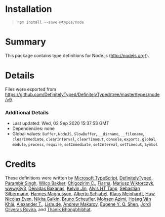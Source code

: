 # Installation
> `npm install --save @types/node`

# Summary
This package contains type definitions for Node.js (http://nodejs.org/).

# Details
Files were exported from https://github.com/DefinitelyTyped/DefinitelyTyped/tree/master/types/node/v9.

### Additional Details
 * Last updated: Wed, 02 Sep 2020 15:37:53 GMT
 * Dependencies: none
 * Global values: `Buffer`, `NodeJS`, `SlowBuffer`, `__dirname`, `__filename`, `clearImmediate`, `clearInterval`, `clearTimeout`, `console`, `exports`, `global`, `module`, `process`, `require`, `setImmediate`, `setInterval`, `setTimeout`, `Symbol`

# Credits
These definitions were written by [Microsoft TypeScript](https://github.com/Microsoft), [DefinitelyTyped](https://github.com/DefinitelyTyped), [Parambir Singh](https://github.com/parambirs), [Wilco Bakker](https://github.com/WilcoBakker), [Chigozirim C.](https://github.com/smac89), [Flarna](https://github.com/Flarna), [Mariusz Wiktorczyk](https://github.com/mwiktorczyk), [wwwy3y3](https://github.com/wwwy3y3), [Deividas Bakanas](https://github.com/DeividasBakanas), [Kelvin Jin](https://github.com/kjin), [Alvis HT Tang](https://github.com/alvis), [Sebastian Silbermann](https://github.com/eps1lon), [Hannes Magnusson](https://github.com/Hannes-Magnusson-CK), [Alberto Schiabel](https://github.com/jkomyno), [Klaus Meinhardt](https://github.com/ajafff), [Huw](https://github.com/hoo29), [Nicolas Even](https://github.com/n-e), [Nikita Galkin](https://github.com/galkin), [Bruno Scheufler](https://github.com/brunoscheufler), [Mohsen Azimi](https://github.com/mohsen1), [Hoàng Văn Khải](https://github.com/KSXGitHub), [Alexander T.](https://github.com/a-tarasyuk), [Lishude](https://github.com/islishude), [Andrew Makarov](https://github.com/r3nya), [Eugene Y. Q. Shen](https://github.com/eyqs), [Jordi Oliveras Rovira](https://github.com/j-oliveras), and [Thanik Bhongbhibhat](https://github.com/bhongy).
